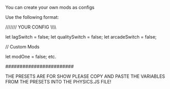 You can create your own mods as configs

Use the following format:

/////// YOUR CONFIG \\\\\\\

let lagSwitch = false;
let qualitySwitch = false;
let arcadeSwitch = false;

// Custom Mods

let modOne = false;
etc.

########################

THE PRESETS ARE FOR SHOW
PLEASE COPY AND PASTE THE VARIABLES FROM THE PRESETS INTO THE PHYSICS.JS FILE!